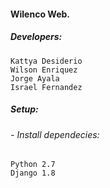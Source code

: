 #### Wilenco Web.

##### Developers:
    Kattya Desiderio
    Wilson Enriquez
    Jorge Ayala
    Israel Fernandez

##### Setup:

###### - Install dependecies:
    Python 2.7
    Django 1.8
